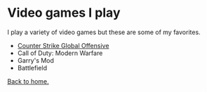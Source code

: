 # Video games I play
I play a variety of video games but these are some of my favorites.
+ [Counter Strike Global Offensive](https://blog.counter-strike.net/)
+ Call of Duty: Modern Warfare
+ Garry's Mod
+ Battlefield




[Back to home.](https://github.com/EthanJ11/Final-Project/blob/master/README.md)
